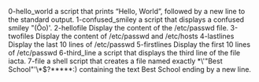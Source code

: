 0-hello_world a script that prints “Hello, World”, followed by a new line to the standard output.
1-confused_smiley a script that displays a confused smiley "(Ôo)'.
2-hellofile Display the content of the /etc/passwd file.
3-twofiles Display the content of /etc/passwd and /etc/hosts
4-lastlines Display the last 10 lines of /etc/passwd
5-firstlines Display the first 10 lines of /etc/passwd
6-third_line  a script that displays the third line of the file iacta.
7-file  a shell script that creates a file named exactly \*\\'"Best School"\'\\*$\?\*\*\*\*\*:) containing the text Best School ending by a new line.

